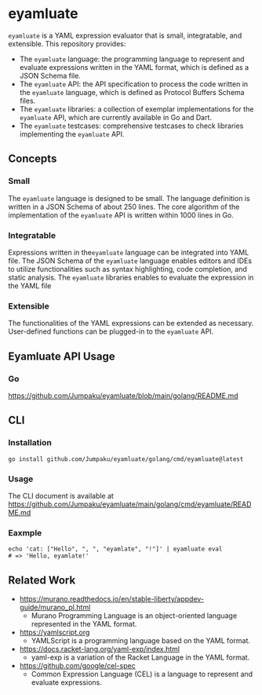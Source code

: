 # eyamluate

`eyamluate` is a YAML expression evaluator that is small, integratable, and extensible.
This repository provides:

- The `eyamluate` language: the programming language to represent and evaluate expressions written in the YAML format, which is defined as a JSON Schema file.
- The `eyamluate` API: the API specification to process the code written in the `eyamluate` language, which is defined as Protocol Buffers Schema files.
- The `eyamluate` libraries: a collection of exemplar implementations for the `eyamluate` API, which are currently available in Go and Dart.
- The `eyamluate` testcases: comprehensive testcases to check libraries implementing the `eyamluate` API. 

## Concepts

### Small

The `eyamluate` language is designed to be small.
The language definition is written in a JSON Schema of about 250 lines.
The core algorithm of the implementation of the `eyamluate` API is written within 1000 lines in Go.

### Integratable

Expressions written in the`eyamluate` language can be integrated into YAML file.
The JSON Schema of the `eyamluate` language enables editors and IDEs to utilize functionalities such as syntax highlighting, code completion, and static analysis.
The `eyamluate` libraries enables to evaluate the expression in the YAML file

### Extensible

The functionalities of the YAML expressions can be extended as necessary.
User-defined functions can be plugged-in to the `eyamluate` API.

## Eyamluate API Usage

### Go

https://github.com/Jumpaku/eyamluate/blob/main/golang/README.md

## CLI

### Installation

```shell
go install github.com/Jumpaku/eyamluate/golang/cmd/eyamluate@latest
```

### Usage

The CLI document is available at https://github.com/Jumpaku/eyamluate/main/golang/cmd/eyamluate/README.md

### Eaxmple

```shell
echo 'cat: ["Hello", ", ", "eyamlate", "!"]' | eyamluate eval
# => 'Hello, eyamlate!'
```

## Related Work

- https://murano.readthedocs.io/en/stable-liberty/appdev-guide/murano_pl.html
  - Murano Programming Language is an object-oriented language represented in the YAML format. 
- https://yamlscript.org
  - YAMLScript is a programming language based on the YAML format.
- https://docs.racket-lang.org/yaml-exp/index.html
  - yaml-exp is a variation of the Racket Language in the YAML format.
- https://github.com/google/cel-spec
  - Common Expression Language (CEL) is a language to represent and evaluate expressions.
